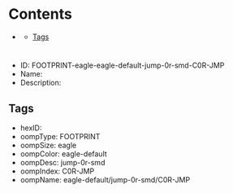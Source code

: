 



Contents
========

* [](#)
	* [Tags](#tags)

# 

- ID: FOOTPRINT-eagle-eagle-default-jump-0r-smd-C0R-JMP
- Name: 
- Description: 

## Tags

- hexID: 
- oompType: FOOTPRINT
- oompSize: eagle
- oompColor: eagle-default
- oompDesc: jump-0r-smd
- oompIndex: C0R-JMP
- oompName: eagle-default/jump-0r-smd/C0R-JMP
